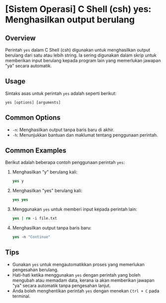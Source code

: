 # [Sistem Operasi] C Shell (csh) yes: Menghasilkan output berulang

## Overview
Perintah `yes` dalam C Shell (csh) digunakan untuk menghasilkan output berulang dari satu atau lebih string. Ia sering digunakan dalam skrip untuk memberikan input berulang kepada program lain yang memerlukan jawapan "ya" secara automatik.

## Usage
Sintaks asas untuk perintah `yes` adalah seperti berikut:

```
yes [options] [arguments]
```

## Common Options
- `-n`: Menghasilkan output tanpa baris baru di akhir.
- `-h`: Menunjukkan bantuan dan maklumat tentang penggunaan perintah.

## Common Examples
Berikut adalah beberapa contoh penggunaan perintah `yes`:

1. Menghasilkan "y" berulang kali:
   ```csh
   yes y
   ```

2. Menghasilkan "yes" berulang kali:
   ```csh
   yes yes
   ```

3. Menggunakan `yes` untuk memberi input kepada perintah lain:
   ```csh
   yes | rm -i file.txt
   ```

4. Menghasilkan output tanpa baris baru:
   ```csh
   yes -n "Continue" 
   ```

## Tips
- Gunakan `yes` untuk mengautomatikkan proses yang memerlukan pengesahan berulang.
- Hati-hati ketika menggunakan `yes` dengan perintah yang boleh mengubah atau memadam data, kerana ia akan memberikan jawapan "ya" secara automatik tanpa pengesahan lanjut.
- Anda boleh menghentikan perintah `yes` dengan menekan `Ctrl + C` pada terminal.